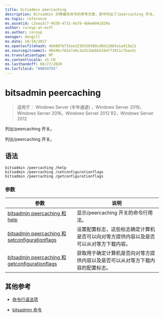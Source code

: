 ```yaml
---
title: bitsadmin peercaching
description: Bitsadmin 对等缓存命令的参考文章，其中列出了/peercaching 开关。
ms.topic: reference
ms.assetid: c2eaa3c7-9d30-4731-8a78-4b6e6041d29a
author: coreyp-at-msft
ms.author: coreyp
manager: dongill
ms.date: 10/16/2017
ms.openlocfilehash: 4b6887b715ee3239150360cd8d128b5a1a413e21
ms.sourcegitcommit: 96d46c702e7a9c3a321bbbb5284f73911c7baa3c
ms.translationtype: MT
ms.contentlocale: zh-CN
ms.lasthandoff: 08/27/2020
ms.locfileid: "89034755"
---
```

# <a name="bitsadmin-peercaching"></a>bitsadmin peercaching

> 适用于： Windows Server (半年通道) ，Windows Server 2019，Windows Server 2016，Windows Server 2012 R2，Windows Server 2012

列出/peercaching 开关。

列出/peercaching 开关。

## <a name="syntax"></a>语法

```
bitsadmin /peercaching /help
bitsadmin /peercaching /setconfigurationflags
bitsadmin /peercaching /getconfigurationflags
```

### <a name="parameters"></a>参数

| 参数 | 说明 |
| -------------- | -------------- |
| [bitsadmin peercaching 和 help](bitsadmin-peercaching-and-help.md) | 显示/peercaching 开关的命令行用法。|
| [bitsadmin peercaching 和 setconfigurationflags](bitsadmin-peercaching-and-setconfigurationflags.md) | 设置配置标志，这些标志确定计算机是否可以向对等方提供内容以及是否可以从对等方下载内容。 |
| [bitsadmin peercaching 和 getconfigurationflags](bitsadmin-peercaching-and-getconfigurationflags.md) | 获取用于确定计算机是否向对等方提供内容以及是否可以从对等方下载内容的配置标志。 |

## <a name="additional-references"></a>其他参考

- [命令行语法项](command-line-syntax-key.md)

- [bitsadmin 命令](bitsadmin.md)
